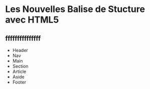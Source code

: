 # Les Nouvelles Balise de Stucture avec HTML5

## fffffffffffffff

- Header
- Nav
- Main
- Section
- Article
- Aside
- Footer
